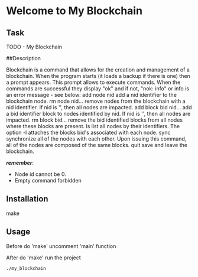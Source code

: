 # Welcome to My Blockchain

## Task

TODO - My Blockchain

##Description

Blockchain is a command that allows for the creation and management of a blockchain. When the program starts (it loads a backup if there is one) then a prompt appears.
This prompt allows to execute commands. 
When the commands are successful they display "ok" and if not, "nok: info" or info is an error message - see below:
add node nid add a nid identifier to the blockchain node. rm node nid... remove nodes from the blockchain with a nid identifier. 
If nid is '', then all nodes are impacted. add block bid nid... add a bid identifier block to nodes identified by nid. If nid is '', then all nodes are impacted. rm block bid...
remove the bid identified blocks from all nodes where these blocks are present. ls list all nodes by their identifiers.
The option -l attaches the blocks bid's associated with each node. sync synchronize all of the nodes with each other. 
Upon issuing this command, all of the nodes are composed of the same blocks. quit save and leave the blockchain.

***remember***: 
- Node id cannot be 0. 
- Empty command forbidden

## Installation

make

## Usage

Before do 'make' uncomment 'main' function

After do 'make' run the project
```
./my_blockchain
```

